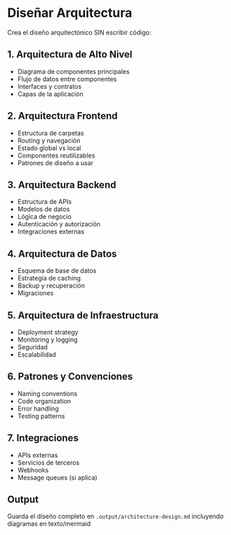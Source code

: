 # Diseñar Arquitectura

Crea el diseño arquitectónico SIN escribir código:

## 1. Arquitectura de Alto Nivel
- Diagrama de componentes principales
- Flujo de datos entre componentes
- Interfaces y contratos
- Capas de la aplicación

## 2. Arquitectura Frontend
- Estructura de carpetas
- Routing y navegación
- Estado global vs local
- Componentes reutilizables
- Patrones de diseño a usar

## 3. Arquitectura Backend
- Estructura de APIs
- Modelos de datos
- Lógica de negocio
- Autenticación y autorización
- Integraciones externas

## 4. Arquitectura de Datos
- Esquema de base de datos
- Estrategia de caching
- Backup y recuperación
- Migraciones

## 5. Arquitectura de Infraestructura
- Deployment strategy
- Monitoring y logging
- Seguridad
- Escalabilidad

## 6. Patrones y Convenciones
- Naming conventions
- Code organization
- Error handling
- Testing patterns

## 7. Integraciones
- APIs externas
- Servicios de terceros
- Webhooks
- Message queues (si aplica)

## Output
Guarda el diseño completo en `.output/architecture-design.md` incluyendo diagramas en texto/mermaid